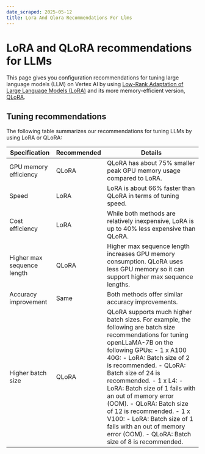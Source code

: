 ```yaml
---
date_scraped: 2025-05-12
title: Lora And Qlora Recommendations For Llms
---
```


# LoRA and QLoRA recommendations for LLMs 

This page gives you configuration recommendations for tuning large language
models (LLM) on Vertex AI by using
[Low-Rank Adaptation of Large Language Models (LoRA)](https://arxiv.org/abs/2106.09685)
and its more memory-efficient version,
[QLoRA](https://arxiv.org/abs/2305.14314).

## Tuning recommendations

The following table summarizes our recommendations for tuning LLMs by using LoRA
or QLoRA:

| Specification | Recommended | Details |
| --- | --- | --- |
| GPU memory efficiency | QLoRA | QLoRA has about 75% smaller peak GPU memory usage compared to LoRA. |
| Speed | LoRA | LoRA is about 66% faster than QLoRA in terms of tuning speed. |
| Cost efficiency | LoRA | While both methods are relatively inexpensive, LoRA is up to 40% less expensive than QLoRA. |
| Higher max sequence length | QLoRA | Higher max sequence length increases GPU memory consumption. QLoRA uses less GPU memory so it can support higher max sequence lengths. |
| Accuracy improvement | Same | Both methods offer similar accuracy improvements. |
| Higher batch size | QLoRA | QLoRA supports much higher batch sizes. For example, the following are batch size recommendations for tuning openLLaMA-7B on the following GPUs: - 1 x A100 40G: - LoRA: Batch size of 2 is recommended. - QLoRA: Batch size of 24 is recommended. - 1 x L4: - LoRA: Batch size of 1 fails with an out of memory error (OOM). - QLoRA: Batch size of 12 is recommended. - 1 x V100: - LoRA: Batch size of 1 fails with an out of memory error (OOM). - QLoRA: Batch size of 8 is recommended. |
